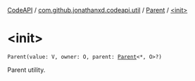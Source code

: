 [CodeAPI](../../index.md) / [com.github.jonathanxd.codeapi.util](../index.md) / [Parent](index.md) / [&lt;init&gt;](.)

# &lt;init&gt;

`Parent(value: V, owner: O, parent: `[`Parent`](index.md)`<*, O>?)`

Parent utility.

